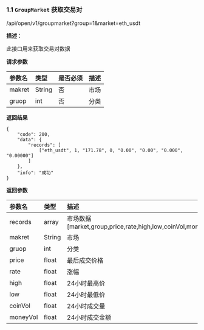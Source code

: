 ### 1.1 `GroupMarket` 获取交易对

/api/open/v1/groupmarket?group=1&market=eth_usdt

**描述**：

此接口用来获取交易对数据

**请求参数**


| 参数名          | 类型     | 是否必须 | 描述   |
| :----------- | :----- | :--- | :--- |
| makret | String | 否    | 市场 |
| gruop | int | 否    | 分类 |

**返回结果**

```
{
	"code": 200,
	"data": {
		"records": [
			["eth_usdt", 1, "171.78", 0, "0.00", "0.00", "0.000", "0.00000"]
		]
	},
	"info": "成功"
}
```

**返回参数**

| 参数名          | 类型   | 描述   |
| :----------- |  :--- | :--- |
| records | array     | 市场数据 [market,group,price,rate,high,low,coinVol,moneyVol] |
| makret | String    | 市场 |
| gruop | int    | 分类 |
| price | float     | 最后成交价格 |
| rate | float     | 涨幅 |
| high | float     | 24小时最高价 |
| low | float     | 24小时最低价 |
| coinVol | float     | 24小时成交量 |
| moneyVol | float     | 24小时成交金额 |


